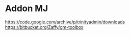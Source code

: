 # Addon MJ
https://code.google.com/archive/p/trinityadmin/downloads
https://bitbucket.org/Zaffy/gm-toolbox
